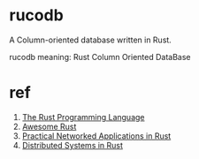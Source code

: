 # rucodb
A Column-oriented database written in Rust.

rucodb meaning: Rust Column Oriented DataBase


# ref
1. [The Rust Programming Language](https://doc.rust-lang.org/book/)
2. [Awesome Rust](https://github.com/rust-unofficial/awesome-rust)
3. [Practical Networked Applications in Rust](https://github.com/pingcap/talent-plan/blob/master/courses/rust/README.md)
4. [Distributed Systems in Rust](https://github.com/pingcap/talent-plan/blob/master/courses/dss/README.md)
